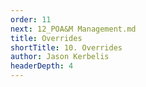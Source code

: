 ```yaml
---
order: 11
next: 12_POA&M Management.md
title: Overrides
shortTitle: 10. Overrides
author: Jason Kerbelis
headerDepth: 4
---
```



<VidStack
  src="https://www.youtube.com/watch?v=d7yVbhwuNFU&list=PLm1Nyfu8s-DeXpRg8B5bqnrLH7HXetzWn&index=10"
  poster="../../assets/training-videos/Overrides.jpg"
/>